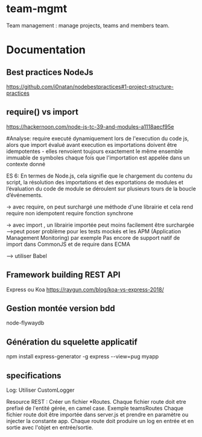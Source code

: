 # team-mgmt
Team management : manage projects, teams and members team.

# Documentation
## Best practices NodeJs
https://github.com/i0natan/nodebestpractices#1-project-structure-practices
## require() vs import
https://hackernoon.com/node-js-tc-39-and-modules-a1118aecf95e

#Analyse:
require executé dynamiquement lors de l'execution du code js, alors que import évalué avant execution
es importations doivent être idempotentes - elles renvoient toujours exactement le même ensemble immuable de symboles chaque fois que l'importation est appelée dans un contexte donné

ES 6:
En termes de Node.js, cela signifie que le chargement du contenu du script, la résolution des importations et des exportations de modules et l’évaluation du code de module se déroulent sur plusieurs tours de la boucle d’événements.

-> avec require, on peut surchargé une méthode d'une librairie et cela rend require non idempotent
require fonction synchrone

-> avec import , un librairie importée peut moins facilement être surchargée
-->peut poser problème pour les tests mockés et les APM (Application Management Monitoring) par exemple
Pas encore de support natif de import dans CommonJS et de require dans ECMA


--> utiliser Babel

## Framework building REST API
Express ou Koa
https://raygun.com/blog/koa-vs-express-2018/

## Gestion montée version bdd
node-flywaydb


## Génération du squelette applicatif
npm install express-generator -g
express --view=pug myapp


## specifications


Log:
Utiliser CustomLogger

Resource REST :
Créer un fichier *Routes. 
Chaque fichier route doit etre prefixé de l'entité gérée, en camel case. Exemple teamsRoutes
Chaque fichier route doit être importée dans server.js et prendre en paramètre ou injecter la constante app.
Chaque route doit produire un log en entrée et en sortie avec l'objet en entrée/sortie.


   
 
